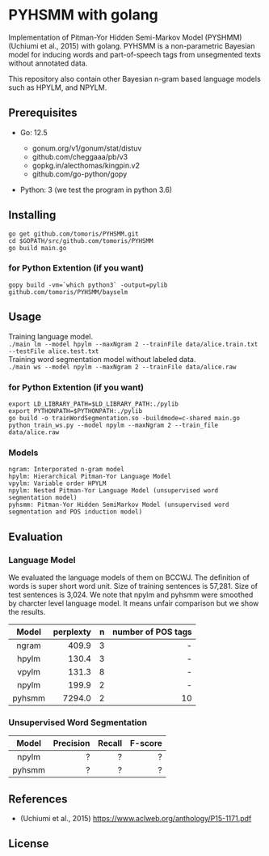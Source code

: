 # PYHSMM with golang
Implementation of Pitman-Yor Hidden Semi-Markov Model (PYSHMM) (Uchiumi et al., 2015) with golang. PYHSMM is a non-parametric Bayesian model for inducing words and part-of-speech tags from unsegmented texts without annotated data.

This repository also contain other Bayesian n-gram based language models such as HPYLM, and NPYLM.

## Prerequisites
- Go: 12.5  
    - gonum.org/v1/gonum/stat/distuv  
    - github.com/cheggaaa/pb/v3  
    - gopkg.in/alecthomas/kingpin.v2  
    - github.com/go-python/gopy  

- Python: 3 (we test the program in python 3.6)  


## Installing
```
go get github.com/tomoris/PYHSMM.git
cd $GOPATH/src/github.com/tomoris/PYHSMM
go build main.go
```

### for Python Extention (if you want)
```
gopy build -vm=`which python3` -output=pylib github.com/tomoris/PYHSMM/bayselm
```

## Usage
Training language model.  
`./main lm --model hpylm --maxNgram 2 --trainFile data/alice.train.txt --testFile alice.test.txt`  
Training word segmentation model without labeled data.  
`./main ws --model npylm --maxNgram 2 --trainFile data/alice.raw`  

### for Python Extention (if you want)
```
export LD_LIBRARY_PATH=$LD_LIBRARY_PATH:./pylib
export PYTHONPATH=$PYTHONPATH:./pylib
go build -o trainWordSegmentation.so -buildmode=c-shared main.go
python train_ws.py --model npylm --maxNgram 2 --train_file data/alice.raw
```



### Models
```
ngram: Interporated n-gram model
hpylm: Hierarchical Pitman-Yor Language Model
vpylm: Variable order HPYLM
npylm: Nested Pitman-Yor Language Model (unsupervised word segmentation model)
pyhsmm: Pitman-Yor Hidden SemiMarkov Model (unsupervised word segmentation and POS induction model)
```

## Evaluation

### Language Model
We evaluated the language models of them on BCCWJ. The definition of words is super short word unit. Size of training sentences is 57,281. Size of test sentences is 3,024. We note that npylm and pyhsmm were smoothed by charcter level language model. It means unfair comparison but we show the results.

|Model   |perplexty   |n   |number of POS tags   |
|:---:   |---:        |---:|---:|
|ngram   |409.9   |3|-|
|hpylm   |130.4   |3|-|
|vpylm   |131.3   |8|-|
|npylm   |199.9   |2|-|
|pyhsmm  |7294.0  |2|10|

### Unsupervised Word Segmentation

|Model   |Precision   |Recall   |F-score
|:---:   |---:        |---:     |---:
|npylm   |?   |? |? |
|pyhsmm  |?   |? |? |


## References
- (Uchiumi et al., 2015) https://www.aclweb.org/anthology/P15-1171.pdf

## License